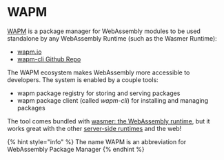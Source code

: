 # WAPM

[WAPM](https://wapm.io/) is a package manager for WebAssembly modules to be used standalone by any WebAssembly Runtime \(such as the Wasmer Runtime\):

* [wapm.io](https://wapm.io/)
* [wapm-cli Github Repo](https://github.com/wasmerio/wapm-cli)

The WAPM ecosystem makes WebAssembly more accessible to developers. The system is enabled by a couple tools:

* wapm package registry for storing and serving packages
* wapm package client \(called _wapm-cli_\) for installing and managing packages

The tool comes bundled with [wasmer: the WebAssembly runtime](https://wasmer.io/), but it works great with the other [server-side runtimes](https://github.com/mbasso/awesome-wasm#non-web-embeddings) and the web!

{% hint style="info" %}
The name WAPM is an abbreviation for WebAssembly Package Manager
{% endhint %}

